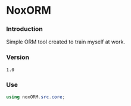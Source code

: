 ﻿# NoxORM

### Introduction
Simple ORM tool created to train myself at work.

### Version
	1.0

### Use
```csharp
using noxORM.src.core;
```